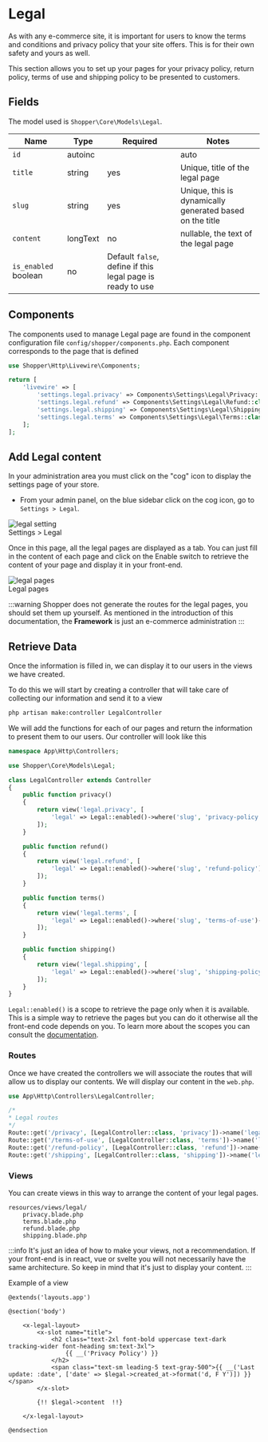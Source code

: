 # Legal
As with any e-commerce site, it is important for users to know the terms and conditions and privacy policy that your site offers. This is for their own safety and yours as well.

This section allows you to set up your pages for your privacy policy, return policy, terms of use and shipping policy to be presented to customers.

## Fields
The model used is `Shopper\Core\Models\Legal`.

| Name        | Type      | Required   |  Notes   |
|--------------|-----------|------------|------------|
| `id` | autoinc   |            |   auto     |
| `title` | string  | yes | Unique, title of the legal page |
| `slug` | string  | yes | Unique, this is dynamically generated based on the title |
| `content`| longText | no | nullable, the text of the legal page |
| `is_enabled`  boolean | no | Default `false`, define if this legal page is ready to use|

## Components
The components used to manage Legal page are found in the component configuration file `config/shopper/components.php`. Each component corresponds to the page that is defined

```php
use Shopper\Http\Livewire\Components;

return [
    'livewire' => [
        'settings.legal.privacy' => Components\Settings\Legal\Privacy::class,
        'settings.legal.refund' => Components\Settings\Legal\Refund::class,
        'settings.legal.shipping' => Components\Settings\Legal\Shipping::class,
        'settings.legal.terms' => Components\Settings\Legal\Terms::class,
    ];
];
```

## Add Legal content
In your administration area you must click on the "cog" icon to display the settings page of your store.

- From your admin panel, on the blue sidebar click on the cog icon, go to `Settings > Legal`.

<div class="screenshot">
    <img src="/img/screenshots/{{version}}/settings.png" alt="legal setting">
    <div class="caption">Settings > Legal</div>
</div>

Once in this page, all the legal pages are displayed as a tab. You can just fill in the content of each page and click on the Enable switch to retrieve the content of your page and display it in your front-end.

<div class="screenshot">
    <img src="/img/screenshots/{{version}}/legal-screenshot.png" alt="legal pages">
    <div class="caption">Legal pages</div>
</div>

:::warning
Shopper does not generate the routes for the legal pages, you should set them up yourself. As mentioned in the introduction of this documentation, the **Framework** is just an e-commerce administration
:::

## Retrieve Data
Once the information is filled in, we can display it to our users in the views we have created.

To do this we will start by creating a controller that will take care of collecting our information and send it to a view

```bash
php artisan make:controller LegalController
```

We will add the functions for each of our pages and return the information to present them to our users. Our controller will look like this

```php
namespace App\Http\Controllers;

use Shopper\Core\Models\Legal;

class LegalController extends Controller
{
    public function privacy()
    {
        return view('legal.privacy', [
            'legal' => Legal::enabled()->where('slug', 'privacy-policy')->first(),
        ]);
    }

    public function refund()
    {
        return view('legal.refund', [
            'legal' => Legal::enabled()->where('slug', 'refund-policy')->first(),
        ]);
    }

    public function terms()
    {
        return view('legal.terms', [
            'legal' => Legal::enabled()->where('slug', 'terms-of-use')->first(),
        ]);
    }

    public function shipping()
    {
        return view('legal.shipping', [
            'legal' => Legal::enabled()->where('slug', 'shipping-policy')->first(),
        ]);
    }
}
```

`Legal::enabled()` is a scope to retrieve the page only when it is available. This is a simple way to retrieve the pages but you can do it otherwise all the front-end code depends on you. To learn more about the scopes you can consult the [documentation](https://laravel.com/docs/10.x/eloquent#local-scopes).

### Routes
Once we have created the controllers we will associate the routes that will allow us to display our contents. We will display our content in the `web.php`.

```php
use App\Http\Controllers\LegalController;

/*
* Legal routes
*/
Route::get('/privacy', [LegalController::class, 'privacy'])->name('legal.privacy');
Route::get('/terms-of-use', [LegalController::class, 'terms'])->name('legal.terms');
Route::get('/refund-policy', [LegalController::class, 'refund'])->name('legal.refund');
Route::get('/shipping', [LegalController::class, 'shipping'])->name('legal.shipping');
```

### Views
You can create views in this way to arrange the content of your legal pages.

``` files theme:github-light
resources/views/legal/
    privacy.blade.php
    terms.blade.php
    refund.blade.php
    shipping.blade.php
```

:::info
It's just an idea of how to make your views, not a recommendation. If your front-end is in react, vue or svelte you will not necessarily have the same architecture. So keep in mind that it's just to display your content.
:::

Example of a view

```blade
@extends('layouts.app')

@section('body')

    <x-legal-layout>
        <x-slot name="title">
            <h2 class="text-2xl font-bold uppercase text-dark tracking-wider font-heading sm:text-3xl">
                {{ __('Privacy Policy') }}
            </h2>
            <span class="text-sm leading-5 text-gray-500">{{ __('Last update: :date', ['date' => $legal->created_at->format('d, F Y')]) }}</span>
        </x-slot>

        {!! $legal->content  !!}

    </x-legal-layout>

@endsection
```
